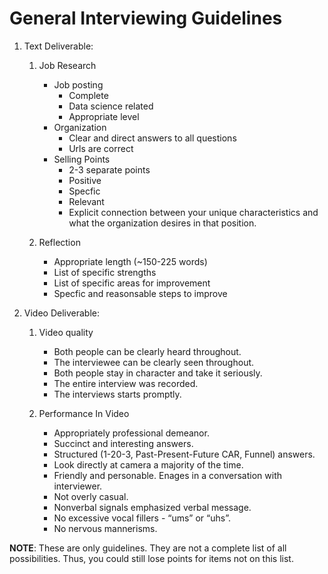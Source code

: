 General Interviewing Guidelines
======

1. Text Deliverable:

    1. Job Research
        - Job posting
            - Complete
            - Data science related
            - Appropriate level
        - Organization
            - Clear and direct answers to all questions
            - Urls are correct
        - Selling Points
            + 2-3 separate points
            - Positive
            - Specfic
            - Relevant
            - Explicit connection between your unique characteristics and what the organization desires in that position.
        
    1. Reflection 
        - Appropriate length (~150-225 words)
        - List of specific strengths
        - List of specific areas for improvement
        - Specfic and reasonsable steps to improve

2. Video Deliverable:
   
    1. Video quality 
        - Both people can be clearly heard throughout.
        - The interviewee can be clearly seen throughout.
        - Both people stay in character and take it seriously.
        - The entire interview was recorded.
        - The interviews starts promptly.
         
    1. Performance In Video 
        - Appropriately professional demeanor.
        - Succinct and interesting answers.
        - Structured (1-20-3, Past-Present-Future CAR, Funnel) answers.
        - Look directly at camera a majority of the time.
        - Friendly and personable. Enages in a conversation with interviewer.
        - Not overly casual.
        - Nonverbal signals emphasized verbal message.
        - No excessive vocal fillers - “ums” or “uhs”.
        - No nervous mannerisms.

__NOTE__: These are only guidelines. They are not a complete list of all possibilities. Thus, you could still lose points for items not on this list.

